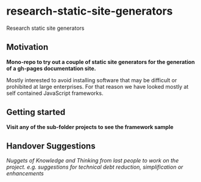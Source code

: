 # research-static-site-generators

Research static site generators


## Motivation

**Mono-repo to try out a couple of static site generators for the generation of a gh-pages documentation site.**

Mostly interested to avoid installing software that may be difficult or prohibited at large enterprises.
For that reason we have looked mostly at self contained JavaScript frameworks.


## Getting started

**Visit any of the sub-folder projects to see the framework sample**


## Handover Suggestions

_Nuggets of Knowledge and Thinking from last people to work on the project._
_e.g. suggestions for technical debt reduction, simplification or enhancements_



